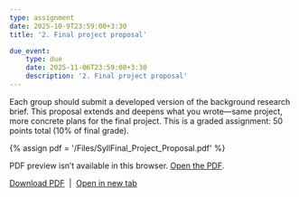 ```yaml
---
type: assignment
date: 2025-10-9T23:59:00+3:30
title: '2. Final project proposal'

due_event: 
    type: due
    date: 2025-11-06T23:59:00+3:30
    description: '2. Final project proposal'
---
```

Each group should submit a developed version of the background research brief. This proposal extends and deepens what you wrote—same project, more concrete plans for the final project. This is a graded assignment: 50 points total (10% of final grade).

{% assign pdf = '/Files/SyllFinal_Project_Proposal.pdf' %}

<!-- Inline preview (with fallback) -->
<object
  data="{{ pdf | relative_url }}"
  type="application/pdf"
  width="100%"
  height="800">
  <p>
    PDF preview isn’t available in this browser.
    <a href="{{ pdf | relative_url }}" target="_blank" rel="noopener">Open the PDF</a>.
  </p>
</object>

<!-- Download + open in new tab -->
<p>
  <a href="{{ pdf | relative_url }}" download>Download PDF</a>
  &nbsp;|&nbsp;
  <a href="{{ pdf | relative_url }}" target="_blank" rel="noopener">Open in new tab</a>
</p>
